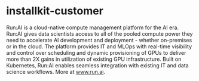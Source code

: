 # installkit-customer

Run:AI is a cloud-native compute management platform for the AI era. Run:AI gives data scientists access to all of the pooled compute power they need to accelerate AI development and deployment - whether on-premises or in the cloud. The platform provides IT and MLOps with real-time visibility and control over scheduling and dynamic provisioning of GPUs to deliver more than 2X gains in utilization of existing GPU infrastructure. Built on Kubernetes, Run:AI enables seamless integration with existing IT and data science workflows. More at www.run.ai.